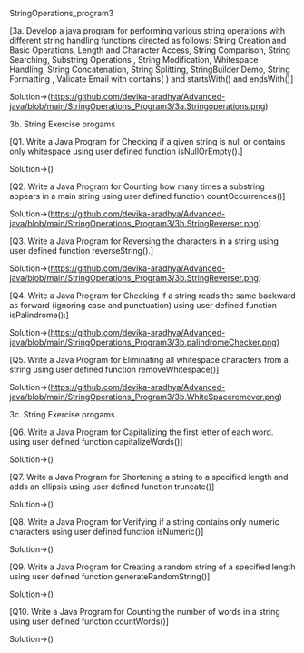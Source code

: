 StringOperations_program3


[3a. Develop a java program for performing various string operations with different string
handling functions directed as follows:
String Creation and Basic Operations, Length and Character Access, String Comparison, String
Searching, Substring Operations , String Modification, Whitespace Handling, String Concatenation,
String Splitting, StringBuilder Demo, String Formatting , Validate Email with contains( ) and
startsWith() and endsWith()]

Solution->(https://github.com/devika-aradhya/Advanced-java/blob/main/StringOperations_Program3/3a.Stringoperations.png)


3b. String Exercise progams


[Q1. Write a Java Program for Checking if a given string is null or contains only whitespace using user
defined function isNullOrEmpty().]


Solution->()



[Q2. Write a Java Program for Counting how many times a substring appears in a main string
using user defined function countOccurrences()]

Solution->(https://github.com/devika-aradhya/Advanced-java/blob/main/StringOperations_Program3/3b.StringReverser.png)



[Q3. Write a Java Program for Reversing the characters in a string using user defined function
reverseString().]


Solution->(https://github.com/devika-aradhya/Advanced-java/blob/main/StringOperations_Program3/3b.StringReverser.png)


[Q4. Write a Java Program for Checking if a string reads the same backward as forward (ignoring case
and punctuation) using user defined function isPalindrome():]


Solution->(https://github.com/devika-aradhya/Advanced-java/blob/main/StringOperations_Program3/3b.palindromeChecker.png)


[Q5. Write a Java Program for Eliminating all whitespace characters from a string using user defined
function removeWhitespace()]

Solution->(https://github.com/devika-aradhya/Advanced-java/blob/main/StringOperations_Program3/3b.WhiteSpaceremover.png)


3c. String Exercise progams


[Q6. Write a Java Program for Capitalizing the first letter of each word. using user defined function
capitalizeWords()]

Solution->()



[Q7. Write a Java Program for Shortening a string to a specified length and adds an ellipsis using user
defined function truncate()]

Solution->()

[Q8. Write a Java Program for Verifying if a string contains only numeric characters using user defined
function isNumeric()]

Solution->()


[Q9. Write a Java Program for Creating a random string of a specified length using user defined
function generateRandomString()]

Solution->()



[Q10. Write a Java Program for Counting the number of words in a string using user defined function
countWords()]

Solution->()

